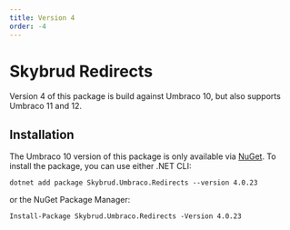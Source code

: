 ```yaml
---
title: Version 4
order: -4
---
```


# Skybrud Redirects

Version 4 of this package is build against Umbraco 10, but also supports Umbraco 11 and 12.

## Installation

The Umbraco 10 version of this package is only available via [NuGet](https://www.nuget.org/packages/Skybrud.Umbraco.Redirects). To install the package, you can use either .NET CLI:

```
dotnet add package Skybrud.Umbraco.Redirects --version 4.0.23
```

or the NuGet Package Manager:

```
Install-Package Skybrud.Umbraco.Redirects -Version 4.0.23
```
